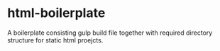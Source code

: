 # html-boilerplate
A boilerplate consisting gulp build file together with required directory structure for static html proejcts.
